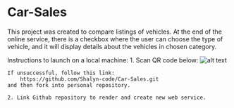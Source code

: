 # Car-Sales

This project was created to compare listings of vehicles. At the end of the online service, there is a checkbox where the user can choose the type of vehicle, and it will display details about the vehicles in chosen category.

Instructions to launch on a local machine:
    1. Scan QR code below:
    ![alt text][def]

    If unsuccessful, follow this link: 
        https://github.com/Shalyn-code/Car-Sales.git
    and then fork into personal repository.



[def]: image-2.png

    2. Link Github repository to render and create new web service.